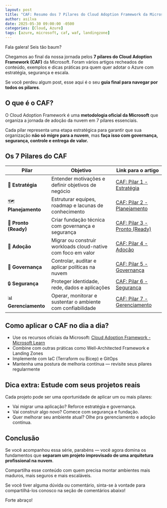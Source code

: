 ```yaml
---
layout: post
title: "CAF: Resumo dos 7 Pilares do Cloud Adoption Framework da Microsoft"
author: asilva
date: 2025-05-30 09:00:00 -0500
categories: [Cloud, Azure]
tags: [azure, microsoft, caf, waf, landingzone]
---
```


Fala galera! Seis tão baum?

Chegamos ao final da nossa jornada pelos **7 pilares do Cloud Adoption Framework (CAF)** da Microsoft. Foram vários artigos recheados de conteúdo, exemplos e dicas práticas pra quem quer adotar o Azure com estratégia, segurança e escala.

Se você perdeu algum post, esse aqui é o seu **guia final para navegar por todos os pilares**.

## **O que é o CAF?**

O Cloud Adoption Framework é uma **metodologia oficial da Microsoft** que organiza a jornada de adoção da nuvem em 7 pilares essenciais.

Cada pilar representa uma etapa estratégica para garantir que sua organização **não só migre para a nuvem**, mas **faça isso com governança, segurança, controle e entrega de valor.**

## **Os 7 Pilares do CAF**

| Pilar                 | Objetivo                                                     | Link para o artigo                                                                               |
|-----------------------|--------------------------------------------------------------|--------------------------------------------------------------------------------------------------|
| 🧠 **Estratégia**     | Entender motivações e definir objetivos de negócio           | [CAF: Pilar 1 - Estratégia](https://unicast.com.br/posts/caf-pilar-1-estrategia-microsoft)       |
| 🗺️ **Planejamento**   | Estruturar equipes, roadmap e lacunas de conhecimento        | [CAF: Pilar 2 - Planejamento](https://unicast.com.br/posts/caf-pilar-2-planejamento-microsoft)   |
| 🚧 **Pronto (Ready)** | Criar fundação técnica com governança e segurança            | [CAF: Pilar 3 - Pronto (Ready)](https://unicast.com.br/posts/caf-pilar-3-pronto-ready-microsoft) |
| 🚀 **Adoção**         | Migrar ou construir workloads cloud-native com foco em valor | [CAF: Pilar 4 - Adoção](https://unicast.com.br/posts/caf-pilar-4-adocao-microsoft)               |
| 🔐 **Governança**     | Controlar, auditar e aplicar políticas na nuvem              | [CAF: Pilar 5 - Governança](https://unicast.com.br/posts/caf-pilar-5-governanca-microsoft)       |
| 🔒 **Segurança**      | Proteger identidade, rede, dados e aplicações                | [CAF: Pilar 6 - Segurança](https://unicast.com.br/posts/caf-pilar-6-seguranca-microsoft)         |
| 📊 **Gerenciamento**  | Operar, monitorar e sustentar o ambiente com confiabilidade  | [CAF: Pilar 7 - Gerenciamento](https://unicast.com.br/posts/caf-pilar-7-gerenciamento-microsoft) |

## **Como aplicar o CAF no dia a dia?**

- Use os recursos oficiais da Microsoft: [Cloud Adoption Framework - Microsoft Learn](https://learn.microsoft.com/pt-br/azure/cloud-adoption-framework/)
- Combine com outras práticas como Well-Architected Framework e Landing Zones
- Implemente com IaC (Terraform ou Bicep) e GitOps
- Mantenha uma postura de melhoria contínua — revisite seus pilares regularmente

## **Dica extra: Estude com seus projetos reais**

Cada projeto pode ser uma oportunidade de aplicar um ou mais pilares:

- Vai migrar uma aplicação? Reforce estratégia e governança.
- Vai construir algo novo? Comece com segurança e fundação.
- Quer melhorar seu ambiente atual? Olhe pra gerenciamento e adoção contínua.

## **Conclusão**

Se você acompanhou essa série, parabéns — você agora domina os fundamentos que **separam um projeto improvisado de uma arquitetura profissional na nuvem**.

Compartilha esse conteúdo com quem precisa montar ambientes mais maduros, mais seguros e mais escaláveis.

Se você tiver alguma dúvida ou comentário, sinta-se à vontade para compartilhá-los conosco na seção de comentários abaixo!

Forte abraço!  
